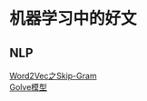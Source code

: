 # 机器学习中的好文

## NLP
[Word2Vec之Skip-Gram](https://zhuanlan.zhihu.com/p/27234078)<br>
[Golve模型](https://zhuanlan.zhihu.com/p/42073620)
